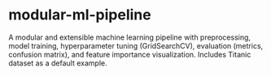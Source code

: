 # modular-ml-pipeline
A modular and extensible machine learning pipeline with preprocessing, model training, hyperparameter tuning (GridSearchCV), evaluation (metrics, confusion matrix), and feature importance visualization. Includes Titanic dataset as a default example.

